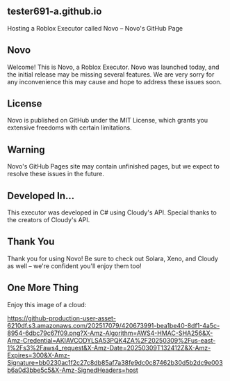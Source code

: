 ## tester691-a.github.io
Hosting a Roblox Executor called Novo – Novo's GitHub Page

## Novo
Welcome! This is Novo, a Roblox Executor. Novo was launched today, and the initial release may be missing several features. We are very sorry for any inconvenience this may cause and hope to address these issues soon.

## License
Novo is published on GitHub under the MIT License, which grants you extensive freedoms with certain limitations.

## Warning
Novo's GitHub Pages site may contain unfinished pages, but we expect to resolve these issues in the future.

## Developed In...
This executor was developed in C# using Cloudy's API. Special thanks to the creators of Cloudy's API.

## Thank You
Thank you for using Novo! Be sure to check out Solara, Xeno, and Cloudy as well – we're confident you'll enjoy them too!

## One More Thing
Enjoy this image of a cloud:

https://github-production-user-asset-6210df.s3.amazonaws.com/202517079/420673991-bea1be40-8df1-4a5c-8954-6dbc79c67f09.png?X-Amz-Algorithm=AWS4-HMAC-SHA256&X-Amz-Credential=AKIAVCODYLSA53PQK4ZA%2F20250309%2Fus-east-1%2Fs3%2Faws4_request&X-Amz-Date=20250309T132412Z&X-Amz-Expires=300&X-Amz-Signature=bb0230ac1f2c27c8db85af7a38fe9dc0c87462b30d5b2dc9e003b6a0d3bbe5c5&X-Amz-SignedHeaders=host
